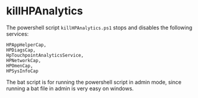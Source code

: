 # killHPAnalytics

The powershell script `killHPAnalytics.ps1` stops and disables the following services:

```
HPAppHelperCap,
HPDiagsCap,
HpTouchpointAnalyticsService,
HPNetworkCap,
HPOmenCap,
HPSysInfoCap
```

The bat script is for running the powershell script in admin mode, since running a bat file in admin is very easy on windows.
